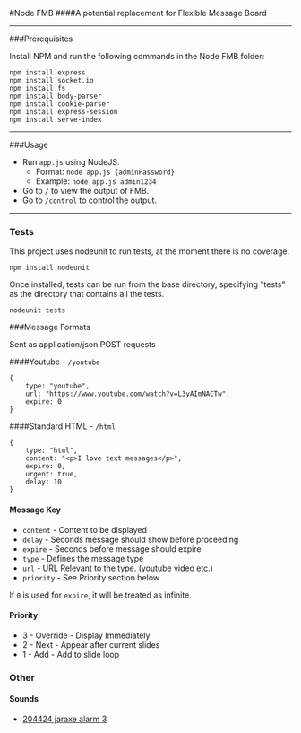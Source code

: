 #Node FMB
####A potential replacement for Flexible Message Board
___


###Prerequisites

Install NPM and run the following commands in the Node FMB folder:

    npm install express
    npm install socket.io
    npm install fs
    npm install body-parser
    npm install cookie-parser
    npm install express-session
    npm install serve-index

___


###Usage

* Run `app.js` using NodeJS.
    * Format: `node app.js {adminPassword}`
    * Example: `node app.js admin1234`
* Go to `/` to view the output of FMB.
* Go to `/control` to control the output.

___


### Tests

This project uses nodeunit to run tests, at the moment there is no coverage. 

	npm install nodeunit

Once installed, tests can be run from the base directory, specifying "tests" as
the directory that contains all the tests.

	nodeunit tests

###Message Formats

Sent as application/json POST requests

####Youtube - `/youtube`

    {
        type: "youtube",
        url: "https://www.youtube.com/watch?v=L3yAImNACTw",
        expire: 0
    }

####Standard HTML - `/html`

    {
        type: "html",
        content: "<p>I love text messages</p>",
        expire: 0,
        urgent: true,
        delay: 10
    }

#### Message Key
* `content` - Content to be displayed
* `delay` - Seconds message should show before proceeding
* `expire` - Seconds before message should expire
* `type` - Defines the message type
* `url` - URL Relevant to the type. (youtube video etc.)
* `priority` - See Priority section below

If `0` is used for `expire`, it will be treated as infinite.

#### Priority
* 3 - Override - Display Immediately
* 2 - Next - Appear after current slides
* 1 - Add - Add to slide loop

### Other

#### Sounds
* [204424 jaraxe alarm 3][jaraxe alarm 3]


[jaraxe alarm 3]: https://freesound.org/people/JarAxe/sounds/204424/
